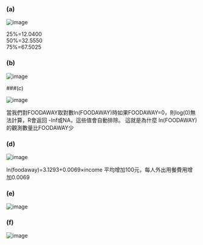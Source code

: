 ### (a) 

![image](https://github.com/user-attachments/assets/c83a5780-dcc3-411d-a3e8-3818908aa3d4)


25%=12.0400            
50%=32.5550  
75%=67.5025 




### (b)

![image](https://github.com/user-attachments/assets/17517d81-c9c1-4fa5-a6fe-21fbb09126f6)



###(c) 


![image](https://github.com/user-attachments/assets/191b1cc5-eef2-4cef-9c83-32933f414a4b)

當我們對FOODAWAY取對數ln(FOODAWAY)時如果FOODAWAY=0，則log(0)無法計算，R會返回 -Inf或NA，這些值會自動排除。
這就是為什麼 ln(FOODAWAY)的觀測數量比FOODAWAY少


### (d) 

![image](https://github.com/user-attachments/assets/91579e9d-ca41-4328-a60f-673f311c69e1)

ln(foodaway)=3.1293+0.0069×income
平均增加100元，每人外出用餐費用增加0.0069



### (e) 

![image](https://github.com/user-attachments/assets/73b892f8-0d7a-44b9-940b-ab245f4cc215)



### (f)

![image](https://github.com/user-attachments/assets/f4972b11-e7a2-47a9-b73d-400449712133)

